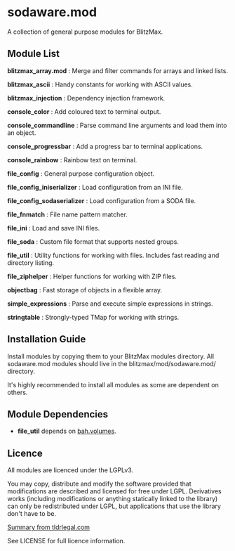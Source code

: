 # sodaware.mod

A collection of general purpose modules for BlitzMax.


## Module List

**blitzmax_array.mod**
: Merge and filter commands for arrays and linked lists.

**blitzmax_ascii**
: Handy constants for working with ASCII values.

**blitzmax_injection**
: Dependency injection framework.

**console_color**
: Add coloured text to terminal output.

**console_commandline**
: Parse command line arguments and load them into an object.

**console_progressbar**
: Add a progress bar to terminal applications.

**console_rainbow**
: Rainbow text on terminal.

**file_config**
: General purpose configuration object.

**file_config_iniserializer**
: Load configuration from an INI file.

**file_config_sodaserializer**
: Load configuration from a SODA file.

**file_fnmatch**
: File name pattern matcher.

**file_ini**
: Load and save INI files.

**file_soda**
: Custom file format that supports nested groups.

**file_util**
: Utility functions for working with files. Includes fast reading and directory
  listing.

**file_ziphelper**
: Helper functions for working with ZIP files.

**objectbag**
: Fast storage of objects in a flexible array.

**simple_expressions**
: Parse and execute simple expressions in strings.

**stringtable**
: Strongly-typed TMap for working with strings.


## Installation Guide

Install modules by copying them to your BlitzMax modules directory. All
sodaware.mod modules should live in the blitzmax/mod/sodaware.mod/ directory.

It's highly recommended to install all modules as some are dependent on others.


## Module Dependencies

- **file_util** depends on [bah.volumes](http://brucey.net/programming/blitz/#bahvolumes).


## Licence

All modules are licenced under the LGPLv3.

You may copy, distribute and modify the software provided that modifications are
described and licensed for free under LGPL. Derivatives works (including
modifications or anything statically linked to the library) can only be
redistributed under LGPL, but applications that use the library don't have to
be.

[Summary from tldrlegal.com](https://tldrlegal.com/license/gnu-lesser-general-public-license-v3-(lgpl-3))

See LICENSE for full licence information.
